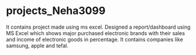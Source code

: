 # projects_Neha3099
It contains project made using ms excel.
Designed a report/dashboard using MS Excel which shows major purchased electronic brands with their
sales and income of electronic goods in percentage.
It contains companies like samsung, apple and tefal. 
